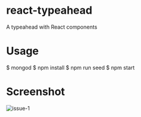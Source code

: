 # react-typeahead
A typeahead with React components

# Usage
$ mongod $ npm install $ npm run seed $ npm start

# Screenshot
![issue-1](https://user-images.githubusercontent.com/31448950/32200457-ef5d2058-bd8e-11e7-9e71-b7b00a11a196.gif)
